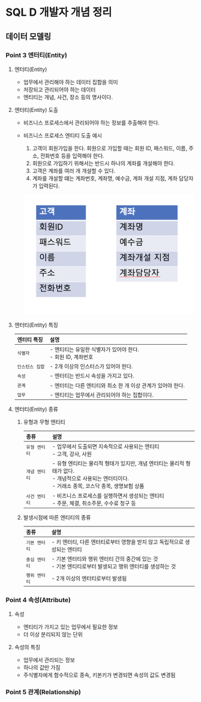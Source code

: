 # SQL D 개발자 개념 정리

## 데이터 모델링

### Point 3 엔터티(Entity)
1. 엔터티(Entity)
    * 업무에서 관리해야 하는 데이터 집합을 의미
    * 저장되고 관리되어야 하는 데이터
    * 엔티티는 개념, 사건, 장소 등의 명사이다.

2. 엔터티(Entity) 도출
    * 비즈니스 프로세스에서 관리되어야 하는 정보를 추출해야 한다.
    * 비즈니스 프로세스 엔티티 도출 예시 
        1. 고객이 회원가입을 한다. 회원으로 가입할 때는 회원 ID, 패스워드, 이름, 주소, 전화번호 등을 입력해야 한다.
        2. 회원으로 가입하기 위해서는 반드시 하나의 계좌를 개설해야 한다.
        3. 고객은 계좌를 여러 개 개설할 수 있다.
        4. 계좌를 개설할 떄는 계좌번호, 계좌명, 예수금, 계좌 개설 지점, 계좌 담당자가 입력된다.
    
        ![entity 3-1](../image/Entitiy3-1.png)

3. 엔터티(Entity) 특징  
  
    | 엔터티 특징 | 설명 |
    | --- | --- |
    | `식별자` | - 엔티티는 유일한 식별자가 있어야 한다. <br> - 회원 ID, 계좌번호 |
    | `인스턴스 집합` | - 2개 이상의 인스터스가 있어야 한다. |
    | `속성` | - 엔터티는 반드시 속성을 가지고 있다. |
    | `관계` | - 엔터티는 다른 엔티티와 최소 한 개 이상 관계가 있어야 한다. |
    | `업무` | - 엔티티는 업무에서 관리되어야 하는 집합이다. |

4. 엔터티(Entity) 종류
    1. 유형과 무형 엔티티  

        | 종류 | 설명 |
        | --- | --- |
        | `유형 엔티티` | - 업무에서 도출되면 지속적으로 사용되는 엔티티 <br> - 고객, 강사, 사원 |
        | `개념 엔티티` | - 유형 엔티티는 물리적 형태가 있지만, 개념 엔터티는 물리적 형태가 없다. <br> - 개념적으로 사용되는 엔터티이다. <br> - 거래소 종목, 코스닥 종목, 생명보험 상품 |
        | `사건 엔티티` | - 비즈니스 프로세스를 실행하면서 생성되는 엔티티 <br> - 주문, 체결, 취소주문, 수수료 청구 등 |
    
    2. 발생시점에 따른 엔티티의 종류  
    
        | 종류 | 설명 |
        | --- | --- |
        | `기본 엔터티` | - 키 엔터티, 다른 엔터티로부터 영향을 받지 않고 독립적으로 생성되는 엔터티 |
        | `중심 엔터티` | - 기본 엔터티와 행위 엔터티 간의 중간에 있는 것 <br> - 기본 엔티티로부터 발생되고 행위 엔터티를 생성하는 것 |
        | `행위 엔터티` | - 2개 이상의 엔터티로부터 발생됨 | 

### Point 4 속성(Attribute)
1. 속성
    * 엔티티가 가지고 있는 업무에서 필요한 정보
    * 더 이상 분리되지 않는 단위

2. 속성의 특징
    * 업무에서 관리되는 정보
    * 하나의 값만 가짐
    * 주식별자에게 함수적으로 종속, 키본키가 변경되면 속성의 값도 변경됨

### Point 5 관계(Relationship)
